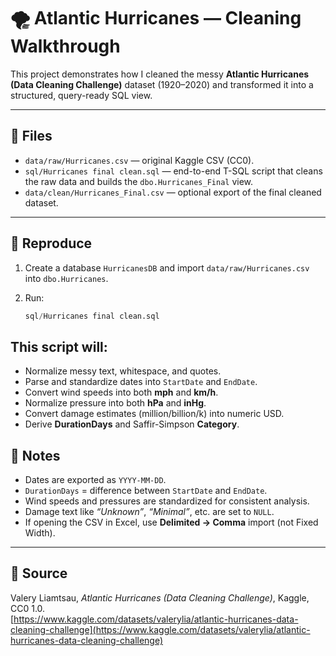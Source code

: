 # 🌪️ Atlantic Hurricanes — Cleaning Walkthrough

This project demonstrates how I cleaned the messy **Atlantic Hurricanes (Data Cleaning Challenge)** dataset (1920–2020) and transformed it into a structured, query-ready SQL view.

---

## 📂 Files
- `data/raw/Hurricanes.csv` — original Kaggle CSV (CC0).
- `sql/Hurricanes final clean.sql` — end-to-end T-SQL script that cleans the raw data and builds the `dbo.Hurricanes_Final` view.
- `data/clean/Hurricanes_Final.csv` — optional export of the final cleaned dataset.

---

## 🔄 Reproduce

1. Create a database `HurricanesDB` and import `data/raw/Hurricanes.csv` into `dbo.Hurricanes`.

2. Run:
   ```sql
   sql/Hurricanes final clean.sql

##  This script will:

- Normalize messy text, whitespace, and quotes.  
- Parse and standardize dates into `StartDate` and `EndDate`.  
- Convert wind speeds into both **mph** and **km/h**.  
- Normalize pressure into both **hPa** and **inHg**.  
- Convert damage estimates (million/billion/k) into numeric USD.  
- Derive **DurationDays** and Saffir-Simpson **Category**.  

## 📝 Notes
- Dates are exported as `YYYY-MM-DD`.  
- `DurationDays` = difference between `StartDate` and `EndDate`.  
- Wind speeds and pressures are standardized for consistent analysis.  
- Damage text like *“Unknown”*, *“Minimal”*, etc. are set to `NULL`.  
- If opening the CSV in Excel, use **Delimited → Comma** import (not Fixed Width).  

---

## 📖 Source
Valery Liamtsau, *Atlantic Hurricanes (Data Cleaning Challenge)*, Kaggle, CC0 1.0.  
[https://www.kaggle.com/datasets/valerylia/atlantic-hurricanes-data-cleaning-challenge](https://www.kaggle.com/datasets/valerylia/atlantic-hurricanes-data-cleaning-challenge)

